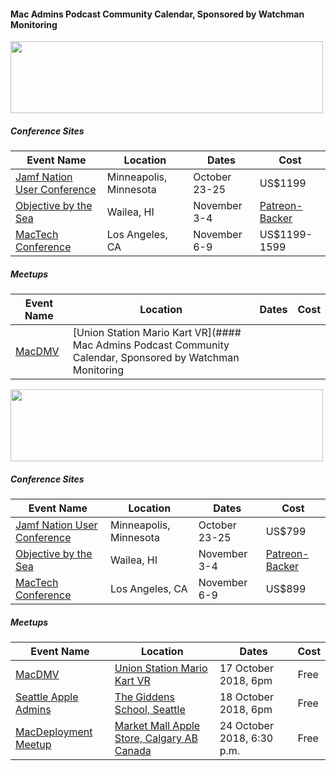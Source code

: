 #### Mac Admins Podcast Community Calendar, Sponsored by Watchman Monitoring

[<img src="https://podcast.macadmins.org/wp-content/uploads/2017/06/Watchman-Monitoring-logo-blue.png" alt="" width="500" height="115" />](https://www.watchmanmonitoring.com)
 
##### Conference Sites

| Event Name | Location | Dates | Cost |
|------------|----------|-------|------|
| [Jamf Nation User Conference](https://www.jamf.com/events/jamf-nation-user-conference/2018/) | Minneapolis, Minnesota | October 23-25 | US$1199 |
| [Objective by the Sea](https://objectivebythesea.com) | Wailea, HI | November 3-4 | [Patreon-Backer](https://objectivebythesea.com/attending.html) |
| [MacTech Conference](https://conference.mactech.com) | Los Angeles, CA | November 6-9 | US$1199-1599 |

##### Meetups

| Event Name | Location | Dates | Cost |
|------------|----------|-------|------|
| [MacDMV](https://macdmv.com) | [Union Station Mario Kart VR](#### Mac Admins Podcast Community Calendar, Sponsored by Watchman Monitoring

[<img src="https://podcast.macadmins.org/wp-content/uploads/2017/06/Watchman-Monitoring-logo-blue.png" alt="" width="500" height="115" />](https://www.watchmanmonitoring.com)
 
##### Conference Sites

| Event Name | Location | Dates | Cost |
|------------|----------|-------|------|
| [Jamf Nation User Conference](https://www.jamf.com/events/jamf-nation-user-conference/2018/) | Minneapolis, Minnesota | October 23-25 | US$799 |
| [Objective by the Sea](https://objectivebythesea.com) | Wailea, HI | November 3-4 | [Patreon-Backer](https://objectivebythesea.com/attending.html) |
| [MacTech Conference](https://conference.mactech.com) | Los Angeles, CA | November 6-9 | US$899 |

##### Meetups

| Event Name | Location | Dates | Cost |
|------------|----------|-------|------|
| [MacDMV](https://macdmv.com) | [Union Station Mario Kart VR](https://goo.gl/maps/Ksee85MbQyj) | 17 October 2018, 6pm | Free |
| [Seattle Apple Admins](https://www.meetup.com/Seattle-Apple-Admins/events/) | [The Giddens School, Seattle](https://goo.gl/maps/pD2DiAgLiaG2) | 18 October 2018, 6pm | Free |
| [MacDeployment Meetup](http://macdeployment.ca) | [Market Mall Apple Store, Calgary AB Canada](https://maps.apple.com/?address=3625%20Shaganappi%20Trail%20NW\,%20Calgary%20AB%20T3A%200E2\,%20Canada&auid=3320776729563026883&ll=51.082992\,-114.154370&lsp=9902&q=Apple%20Market%20Mall) | 24 October 2018, 6:30 p.m. | Free |
